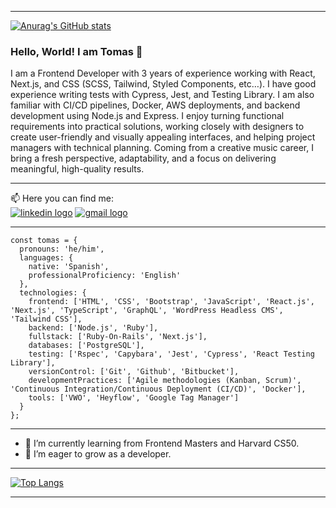 -----

[![Anurag's GitHub stats](https://github-readme-stats.vercel.app/api?username=tomasgarciadev)](https://github.com/anuraghazra/github-readme-stats)

### Hello, World! I am Tomas 👋

I am a Frontend Developer with 3 years of experience working with React, Next.js, and CSS (SCSS, Tailwind,
Styled Components, etc…). I have good experience writing tests with Cypress, Jest, and Testing Library. I am
also familiar with CI/CD pipelines, Docker, AWS deployments, and backend development using Node.js and
Express.
I enjoy turning functional requirements into practical solutions, working closely with designers to create
user-friendly and visually appealing interfaces, and helping project managers with technical planning. Coming
from a creative music career, I bring a fresh perspective, adaptability, and a focus on delivering meaningful,
high-quality results.

-----

📫 Here you can find me:   
<a href='https://www.linkedin.com/in/tomas-garcia-64b145102/'><img src='https://img.shields.io/badge/LinkedIn-0077B5?style=for-the-badge&logo=linkedin&logoColor=white' alt='linkedin logo'/></a> <a href='mailto:tomasgarciadev@gmail.com'><img src='https://img.shields.io/badge/Gmail-D14836?style=for-the-badge&logo=gmail&logoColor=white' alt='gmail logo'/></a>

-----
```
const tomas = {
  pronouns: 'he/him',
  languages: {
    native: 'Spanish',
    professionalProficiency: 'English'
  },
  technologies: {
    frontend: ['HTML', 'CSS', 'Bootstrap', 'JavaScript', 'React.js', 'Next.js', 'TypeScript', 'GraphQL', 'WordPress Headless CMS', 'Tailwind CSS'],
    backend: ['Node.js', 'Ruby'],
    fullstack: ['Ruby-On-Rails', 'Next.js'],
    databases: ['PostgreSQL'],
    testing: ['Rspec', 'Capybara', 'Jest', 'Cypress', 'React Testing Library'],
    versionControl: ['Git', 'Github', 'Bitbucket'],
    developmentPractices: ['Agile methodologies (Kanban, Scrum)', 'Continuous Integration/Continuous Deployment (CI/CD)', 'Docker'],
    tools: ['VWO', 'Heyflow', 'Google Tag Manager']
  }
};

```

-----

- 🌱 I’m currently learning from Frontend Masters and Harvard CS50.
- 🤔 I’m eager to grow as a developer.

----

[![Top Langs](https://github-readme-stats.vercel.app/api/top-langs/?username=TomasGarciaDev&layout=compact&theme=tokyonight)](https://github.com/anuraghazra/github-readme-stats)

-----

<!--
**TomasGarciaDev/TomasGarciaDev** is a ✨ _special_ ✨ repository because its `README.md` (this file) appears on your GitHub profile.

Here are some ideas to get you started:

- 🔭 I’m currently working on ...
- 🌱 I’m currently learning ...
- 👯 I’m looking to collaborate on ...
- 🤔 I’m looking for help with ...
- 💬 Ask me about ...
- 📫 How to reach me: ...
- 😄 Pronouns: ...
- ⚡ Fun fact: ...
-->
